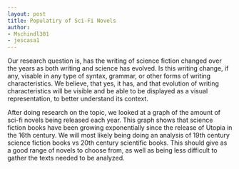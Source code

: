 ```yaml
---
layout: post
title: Populatiry of Sci-Fi Novels
author: 
- Mschindl301
- jescasa1
---
```


Our research question is, has the writing of science fiction changed over the years as both writing and science has evolved. Is this writing change, if any, visable in any type of syntax, grammar, or other forms of writing characteristics. We believe, that yes, it has, and that evolution of writing characteristics will be visible and be able to be displayed as a visual representation, to better understand its context. 


After doing research on the topic, we looked at a graph of the amount of sci-fi novels being released each year. This graph shows that science fiction books have been growing exponentially since the release of Utopia in the 16th century. We will most likely being doing an analysis of 19th century science fiction books vs 20th century scientific books. This should give as a good range of novels to choose from, as well as being less difficult to gather the texts needed to be analyzed.  

